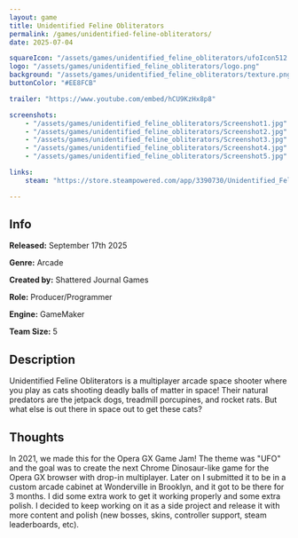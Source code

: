 ```yaml
---
layout: game
title: Unidentified Feline Obliterators
permalink: /games/unidentified-feline-obliterators/
date: 2025-07-04

squareIcon: "/assets/games/unidentified_feline_obliterators/ufoIcon512.png"
logo: "/assets/games/unidentified_feline_obliterators/logo.png"
background: "/assets/games/unidentified_feline_obliterators/texture.png"
buttonColor: "#EE8FCB"

trailer: "https://www.youtube.com/embed/hCU9KzHx8p8"

screenshots:
    - "/assets/games/unidentified_feline_obliterators/Screenshot1.jpg"
    - "/assets/games/unidentified_feline_obliterators/Screenshot2.jpg"
    - "/assets/games/unidentified_feline_obliterators/Screenshot3.jpg"
    - "/assets/games/unidentified_feline_obliterators/Screenshot4.jpg"
    - "/assets/games/unidentified_feline_obliterators/Screenshot5.jpg"

links:
    steam: "https://store.steampowered.com/app/3390730/Unidentified_Feline_Obliterators/"  

---
```


## Info
  <p><strong>Released:</strong> September 17th 2025 </p>
  <p><strong>Genre:</strong> Arcade </p>
  <p><strong>Created by:</strong> Shattered Journal Games </p>
  <p><strong>Role:</strong> Producer/Programmer </p>
  <p><strong>Engine:</strong> GameMaker </p>
  <p><strong>Team Size:</strong> 5 </p>

## Description
Unidentified Feline Obliterators is a multiplayer arcade space shooter where you play as cats shooting deadly balls of matter in space! Their natural predators are the jetpack dogs, treadmill porcupines, and rocket rats. But what else is out there in space out to get these cats?

## Thoughts
In 2021, we made this for the Opera GX Game Jam! The theme was "UFO" and the goal was to create the next Chrome Dinosaur-like game for the Opera GX browser with drop-in multiplayer. Later on I submitted it to be in a custom arcade cabinet at Wonderville in Brooklyn, and it got to be there for 3 months. I did some extra work to get it working properly and some extra polish. I decided to keep working on it as a side project and release it with more content and polish (new bosses, skins, controller support, steam leaderboards, etc).